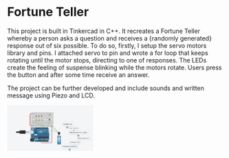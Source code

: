 # Fortune Teller

This project is built in Tinkercad in C++. It recreates a Fortune Teller whereby a person asks a question and receives a {randomly generated} response out of six possible. To do so, firstly, I setup the servo motors library and pins. I attached servo to pin and wrote a for loop that keeps rotating until the motor stops, directing to one of responses. The LEDs create the feeling of suspense blinking while the motors rotate. Users press the button and after some time receive an answer.

The project can be further developed and include sounds and written message using Piezo and LCD. 

<img src="https://github.com/Dilnazzzz/FortuneTeller/blob/main/FortuneTellerGIF.gif" width=200><br>

